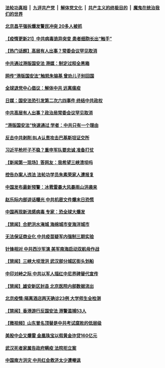 ####  [法轮功真相](../../../../basic/blob/master/README.md?t=06302102) &nbsp;|&nbsp; [九评共产党](../../../../9ping.md/blob/master/README.md?t=06302102) &nbsp;|&nbsp; [解体党文化](../../../../jtdwh.md/blob/master/README.md?t=06302102)  &nbsp;|&nbsp; [共产主义的终极目的](../../../../gczydzjmd.md/blob/master/README.md?t=06302102) &nbsp;|&nbsp; [魔鬼在统治我们的世界](../../../../mgztzwmdsj.md/blob/master/README.md?t=06302102) 

#### [北京昌平强拆爆发警民冲突 20多人被抓](../pages/prog204/a102882759.md?t=06302102) 

#### [【疫情更新21】中共病毒诡异突变 患者细胞长出“触手”](../pages/prog204/a102881681.md?t=06302102) 

#### [【热门话题】高层有人出事？常委会议罕见取消](../pages/prog204/a102882685.md?t=06302102) 

#### [中共通过港版国安法 港媒：制定过程全黑箱](../pages/prog204/a102882695.md?t=06302102) 

#### [网传“港版国安法”触怒朱镕基 曾劝儿子别回国](../pages/prog204/a102882672.md?t=06302102) 

#### [全球退党中心倡议：解体中共 远离瘟疫](../pages/prog204/a102882562.md?t=06302102) 

#### [日媒：国安法恐引发第二次六四事件 终结中共政权](../pages/prog204/a102882659.md?t=06302102) 

#### [中共高层有人出事？政治局常委会议罕见取消](../pages/prog204/a102882638.md?t=06302102) 

#### [“港版国安法”快速通过 学者：中共只有一个理由](../pages/prog204/a102882639.md?t=06302102) 

#### [反击中共剥削 BLA认责攻击巴基斯坦证交所](../pages/prog204/a102882606.md?t=06302102) 

#### [习近平枪杆子不稳？重申军队要忠诚 准备打仗](../pages/prog204/a102882582.md?t=06302102) 

#### [【新闻第一现场】答网友：我希望三峡溃坝吗](../pages/prog204/a102882587.md?t=06302102) 

#### [控告办案人违法 法轮功学员朱素荣家人遭报复](../pages/prog204/a102882576.md?t=06302102) 

#### [中国发布最新预警：冰雹雷暴大风暴雨山洪袭来](../pages/prog204/a102882501.md?t=06302102) 

#### [赵乐际内部讲话曝光 中共机密文件爆末日恐慌](../pages/prog204/a102882462.md?t=06302102) 

#### [中国再现新流感病毒 专家：恐全球大爆发](../pages/prog204/a102882430.md?t=06302102) 


#### [【禁闻】合肥洪水淹城 海绵城市变海洋城市](../pages/prog204/a102882375.md?t=06302102) 

#### [无法保证商业化 中共疫苗疑军内强制三期实验](../pages/prog204/a102882298.md?t=06302102) 

#### [针锋相对 中共西沙军演 美军南海启动双航母作战](../pages/prog204/a102882257.md?t=06302102) 

#### [【禁闻】三峡大坝泄洪 武汉部分城区街头划船](../pages/prog204/a102882292.md?t=06302102) 

#### [中印对峙之际 中共以军人描红中尼界碑替代宣传](../pages/prog204/a102882247.md?t=06302102) 

#### [【禁闻】雄安新区封县 北京医院内部数据流出](../pages/prog204/a102882245.md?t=06302102) 

#### [北京疫情:隔离酒店两天确诊23例 大学师生全检测](../pages/prog204/a102882210.md?t=06302102) 

#### [【禁闻】香港游行反国安法 港警滥捕53人](../pages/prog204/a102882219.md?t=06302102) 

#### [【微视频】山东冒名顶替是中共考试腐败的低层级](../pages/prog204/a102882217.md?t=06302102) 

#### [美股中企又爆雷 金凰珠宝以假黄金诈贷160亿元](../pages/prog204/a102882190.md?t=06302102) 


#### [武汉死者家属告政府瞒疫 法院拒立案](../pages/prog204/a102882016.md?t=06302102) 

#### [中国南方洪灾 中共红会救济太少遭嘲讽](../pages/prog204/a102882006.md?t=06302102) 

